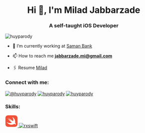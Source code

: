<h1 align="center">Hi 👋, I'm Milad Jabbarzade</h1>
<h3 align="center">A self-taught iOS Developer</h3>

<p align="left"> <img src="https://komarev.com/ghpvc/?username=MiladJabbarzade&label=Profile%20views&color=0e75b6&style=flat" alt="huyparody" /> </p>


- 🔭 I’m currently working at [Saman Bank](https://mobillet.ir)

- 📫 How to reach me **jabbarzade.mi@gmail.com**
- 🖇 Resume [Milad](https://rxresu.me/meeladu/milad)

<h3 align="left">Connect with me:</h3>
<p align="left">
<a href="https://medium.com/@milad-jabbarzade1998" target="blank"><img align="center" src="https://img.shields.io/badge/Medium-12100E?style=for-the-badge&logo=medium&logoColor=white" alt="@huyparody" height="30" width="40" /></a>
<a href="http://linkedin.com/in/miladjb" target="blank"><img align="center" src="https://img.shields.io/badge/LinkedIn-0077B5?style=for-the-badge&logo=linkedin&logoColor=white" alt="huyparody" height="30" width="40" /></a>
<a href="https://leetcode.com/MeeladU/" target="blank"><img align="center" src="https://img.shields.io/badge/-LeetCode-FFA116?style=for-the-badge&logo=LeetCode&logoColor=black" alt="huyparody" height="30" width="40" /></a>
</p>

<h3 align="left">Skills:</h3>
<p align="left"> <a href="https://developer.apple.com/swift/" target="_blank"> <img src="https://raw.githubusercontent.com/devicons/devicon/master/icons/swift/swift-original.svg" alt="swift" width="40" height="40"/> </a> <a href="https://github.com/ReactiveX/RxSwift" target="_blank"> <img src="https://raw.githubusercontent.com/ReactiveX/RxSwift/2.0.0-beta.3/assets/Rx_Logo_M.png" alt="rxswift" width="40" height="40"/></a></p>
